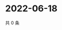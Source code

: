 # 2022-06-18

共 0 条

<!-- BEGIN WEIBO -->
<!-- 最后更新时间 Sat Jun 18 2022 12:22:47 GMT+0800 (China Standard Time) -->

<!-- END WEIBO -->

